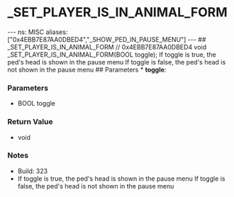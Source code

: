 # _SET_PLAYER_IS_IN_ANIMAL_FORM

--- ns: MISC aliases: ["0x4EBB7E87AA0DBED4","_SHOW_PED_IN_PAUSE_MENU"] --- ## _SET_PLAYER_IS_IN_ANIMAL_FORM  // 0x4EBB7E87AA0DBED4 void _SET_PLAYER_IS_IN_ANIMAL_FORM(BOOL toggle);  If toggle is true, the ped's head is shown in the pause menu If toggle is false, the ped's head is not shown in the pause menu  ## Parameters * **toggle**:

### Parameters
* BOOL toggle

### Return Value
* void

### Notes
* Build: 323
* If toggle is true, the ped's head is shown in the pause menu
If toggle is false, the ped's head is not shown in the pause menu

